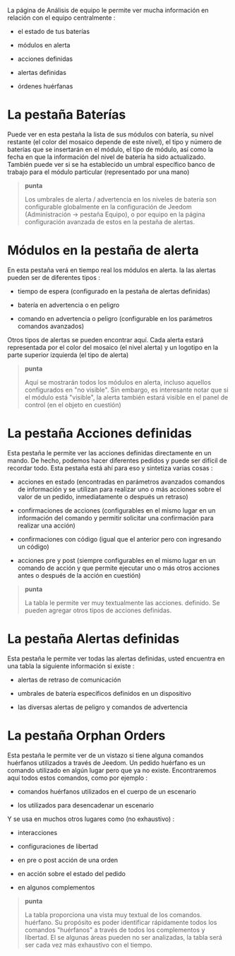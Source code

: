 La página de Análisis de equipo le permite ver mucha información
en relación con el equipo centralmente :

-   el estado de tus baterías

-   módulos en alerta

-   acciones definidas

-   alertas definidas

-   órdenes huérfanas

La pestaña Baterías 
==================

Puede ver en esta pestaña la lista de sus módulos con batería,
su nivel restante (el color del mosaico depende de este nivel), el
tipo y número de baterías que se insertarán en el módulo, el tipo de
módulo, así como la fecha en que la información del nivel de batería
ha sido actualizado. También puede ver si se ha establecido un umbral específico
banco de trabajo para el módulo particular (representado por una mano)

> **punta**
>
> Los umbrales de alerta / advertencia en los niveles de batería son
> configurable globalmente en la configuración de Jeedom
> (Administración → pestaña Equipo), o por equipo en la página
> configuración avanzada de estos en la pestaña de alertas.

Módulos en la pestaña de alerta 
==========================

En esta pestaña verá en tiempo real los módulos en alerta. la
las alertas pueden ser de diferentes tipos :

-   tiempo de espera (configurado en la pestaña de alertas definidas)

-   batería en advertencia o en peligro

-   comando en advertencia o peligro (configurable en los parámetros
    comandos avanzados)

Otros tipos de alertas se pueden encontrar aquí.
Cada alerta estará representada por el color del mosaico (el nivel
alerta) y un logotipo en la parte superior izquierda (el tipo de alerta)

> **punta**
>
> Aquí se mostrarán todos los módulos en alerta, incluso aquellos configurados en
> "no visible". Sin embargo, es interesante notar que si el módulo
> está &quot;visible&quot;, la alerta también estará visible en el panel de control (en
> el objeto en cuestión)

La pestaña Acciones definidas 
=========================

Esta pestaña le permite ver las acciones definidas directamente en un
mando. De hecho, podemos hacer diferentes pedidos y
puede ser difícil de recordar todo. Esta pestaña está ahí para eso
y sintetiza varias cosas :

-   acciones en estado (encontradas en parámetros avanzados
    comandos de información y se utilizan para realizar uno o más
    acciones sobre el valor de un pedido, inmediatamente o después
    un retraso)

-   confirmaciones de acciones (configurables en el mismo lugar en un
    información del comando y permitir solicitar una confirmación para
    realizar una acción)

-   confirmaciones con código (igual que el anterior pero con
    ingresando un código)

-   acciones pre y post (siempre configurables en el mismo lugar en
    un comando de acción y que permite ejecutar uno o más otros
    acciones antes o después de la acción en cuestión)

> **punta**
>
> La tabla le permite ver muy textualmente las acciones.
> definido. Se pueden agregar otros tipos de acciones definidas.

La pestaña Alertas definidas 
=========================

Esta pestaña le permite ver todas las alertas definidas, usted
encuentra en una tabla la siguiente información si existe :

-   alertas de retraso de comunicación

-   umbrales de batería específicos definidos en un dispositivo

-   las diversas alertas de peligro y comandos de advertencia

La pestaña Orphan Orders 
=============================

Esta pestaña le permite ver de un vistazo si tiene alguna
comandos huérfanos utilizados a través de Jeedom. Un pedido
huérfano es un comando utilizado en algún lugar pero que ya no existe.
Encontraremos aquí todos estos comandos, como por ejemplo :

-   comandos huérfanos utilizados en el cuerpo de un escenario

-   los utilizados para desencadenar un escenario

Y se usa en muchos otros lugares como (no exhaustivo) :

-   interacciones

-   configuraciones de libertad

-   en pre o post acción de una orden

-   en acción sobre el estado del pedido

-   en algunos complementos

> **punta**
>
> La tabla proporciona una vista muy textual de los comandos.
> huérfano. Su propósito es poder identificar rápidamente todos los
> comandos &quot;huérfanos&quot; a través de todos los complementos y libertad. El se
> algunas áreas pueden no ser analizadas, la tabla será
> ser cada vez más exhaustivo con el tiempo.

